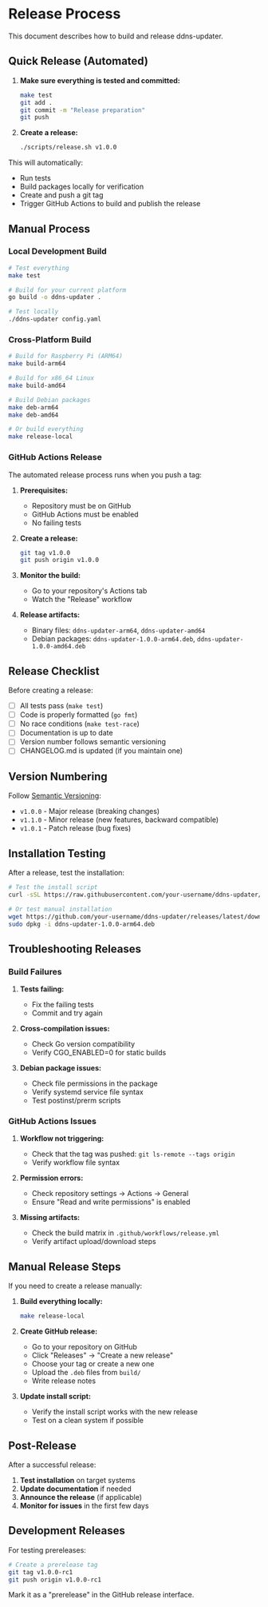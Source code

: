 # Release Process

This document describes how to build and release ddns-updater.

## Quick Release (Automated)

1. **Make sure everything is tested and committed:**
   ```bash
   make test
   git add .
   git commit -m "Release preparation"
   git push
   ```

2. **Create a release:**
   ```bash
   ./scripts/release.sh v1.0.0
   ```

This will automatically:
- Run tests
- Build packages locally for verification  
- Create and push a git tag
- Trigger GitHub Actions to build and publish the release

## Manual Process

### Local Development Build

```bash
# Test everything
make test

# Build for your current platform
go build -o ddns-updater .

# Test locally
./ddns-updater config.yaml
```

### Cross-Platform Build

```bash
# Build for Raspberry Pi (ARM64)
make build-arm64

# Build for x86_64 Linux
make build-amd64

# Build Debian packages
make deb-arm64
make deb-amd64

# Or build everything
make release-local
```

### GitHub Actions Release

The automated release process runs when you push a tag:

1. **Prerequisites:**
   - Repository must be on GitHub
   - GitHub Actions must be enabled
   - No failing tests

2. **Create a release:**
   ```bash
   git tag v1.0.0
   git push origin v1.0.0
   ```

3. **Monitor the build:**
   - Go to your repository's Actions tab
   - Watch the "Release" workflow

4. **Release artifacts:**
   - Binary files: `ddns-updater-arm64`, `ddns-updater-amd64`
   - Debian packages: `ddns-updater-1.0.0-arm64.deb`, `ddns-updater-1.0.0-amd64.deb`

## Release Checklist

Before creating a release:

- [ ] All tests pass (`make test`)
- [ ] Code is properly formatted (`go fmt`)
- [ ] No race conditions (`make test-race`)
- [ ] Documentation is up to date
- [ ] Version number follows semantic versioning
- [ ] CHANGELOG.md is updated (if you maintain one)

## Version Numbering

Follow [Semantic Versioning](https://semver.org/):

- `v1.0.0` - Major release (breaking changes)
- `v1.1.0` - Minor release (new features, backward compatible)
- `v1.0.1` - Patch release (bug fixes)

## Installation Testing

After a release, test the installation:

```bash
# Test the install script
curl -sSL https://raw.githubusercontent.com/your-username/ddns-updater/main/install.sh | bash

# Or test manual installation
wget https://github.com/your-username/ddns-updater/releases/latest/download/ddns-updater-1.0.0-arm64.deb
sudo dpkg -i ddns-updater-1.0.0-arm64.deb
```

## Troubleshooting Releases

### Build Failures

1. **Tests failing:**
   - Fix the failing tests
   - Commit and try again

2. **Cross-compilation issues:**
   - Check Go version compatibility
   - Verify CGO_ENABLED=0 for static builds

3. **Debian package issues:**
   - Check file permissions in the package
   - Verify systemd service file syntax
   - Test postinst/prerm scripts

### GitHub Actions Issues

1. **Workflow not triggering:**
   - Check that the tag was pushed: `git ls-remote --tags origin`
   - Verify workflow file syntax

2. **Permission errors:**
   - Check repository settings → Actions → General
   - Ensure "Read and write permissions" is enabled

3. **Missing artifacts:**
   - Check the build matrix in `.github/workflows/release.yml`
   - Verify artifact upload/download steps

## Manual Release Steps

If you need to create a release manually:

1. **Build everything locally:**
   ```bash
   make release-local
   ```

2. **Create GitHub release:**
   - Go to your repository on GitHub
   - Click "Releases" → "Create a new release"
   - Choose your tag or create a new one
   - Upload the `.deb` files from `build/`
   - Write release notes

3. **Update install script:**
   - Verify the install script works with the new release
   - Test on a clean system if possible

## Post-Release

After a successful release:

1. **Test installation** on target systems
2. **Update documentation** if needed
3. **Announce the release** (if applicable)
4. **Monitor for issues** in the first few days

## Development Releases

For testing prereleases:

```bash
# Create a prerelease tag
git tag v1.0.0-rc1
git push origin v1.0.0-rc1
```

Mark it as a "prerelease" in the GitHub release interface.
